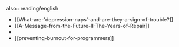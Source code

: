 also:: reading/english

- [[What-are-'depression-naps'-and-are-they-a-sign-of-trouble?]]
- [[A-Message-from-the-Future-II-The-Years-of-Repair]]
-
- [[preventing-burnout-for-programmers]]
